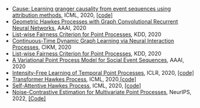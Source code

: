 * [Cause: Learning granger causality from event sequences using attribution methods](https://arxiv.org/pdf/2002.07906.pdf), ICML, 2020, [\[code\]](https://github.com/razhangwei/CAUSE)
* [Geometric Hawkes Processes with Graph Convolutional Recurrent Neural Networks](https://ojs.aaai.org/index.php/AAAI/article/view/4416), AAAI, 2020
* [List-wise Fairness Criterion for Point Processes](https://dl.acm.org/doi/pdf/10.1145/3394486.3403246), KDD, 2020
* [Continuous-Time Dynamic Graph Learning via Neural Interaction Processes](https://dl.acm.org/doi/pdf/10.1145/3340531.3411946), CIKM, 2020
* [List-wise Fairness Criterion for Point Processes](https://dl.acm.org/doi/pdf/10.1145/3394486.3403246), KDD, 2020
* [A Variational Point Process Model for Social Event Sequences](https://ojs.aaai.org/index.php/AAAI/article/view/5348/5204), AAAI, 2020
* [Intensity-Free Learning of Temporal Point Processes](https://openreview.net/forum?id=HygOjhEYDH), ICLR, 2020, [\[code\]](https://github.com/shchur/ifl-tpp)
* [Transformer Hawkes Process](http://proceedings.mlr.press/v119/zuo20a/zuo20a.pdf), ICML, 2020,[\[code\]](https://github.com/SimiaoZuo/Transformer-Hawkes-Process)
* [Self-Attentive Hawkes Process](https://proceedings.mlr.press/v119/zhang20q.html), ICML, 2020, [\[code\]](https://github.com/QiangAIResearcher/sahp_repo)
* [Noise-Contrastive Estimation for Multivariate Point Processes](https://arxiv.org/pdf/2011.00717.pdf), NeurIPS, 2022, [\[Code\]](https://github.com/hongyuanmei/nce-mpp)
